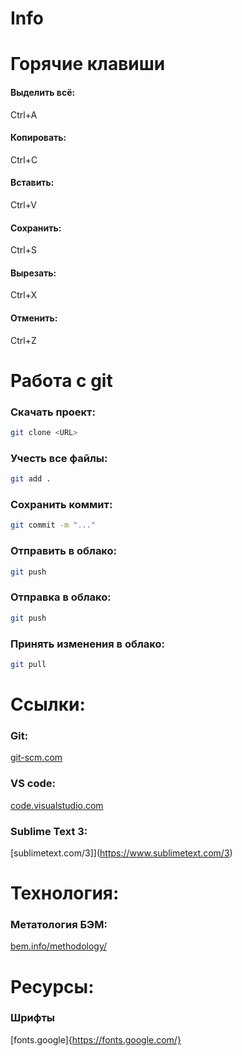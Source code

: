 # Info
# Горячие клавиши
#### Выделить всё:
Ctrl+A
#### Копировать:
Ctrl+C
#### Вставить:
Ctrl+V
#### Сохранить:
Ctrl+S
#### Вырезать:
Ctrl+X
#### Отменить:
Ctrl+Z

# Работа с git
### Скачать проект:
``` bash
git clone <URL>
```
### Учесть все файлы:
``` bash
git add .
```
### Сохранить коммит:
``` bash
git commit -m "..."
```
### Отправить в облако:
``` bash
git push
```

### Отправка в облако:
``` bash
git push
```
### Принять изменения в облако:
``` bash
git pull
```

# Ссылки:
### Git:
[git-scm.com](https://git-scm.com/)
### VS code:
[code.visualstudio.com](https://code.visualstudio.com/)
### Sublime Text 3:
[sublimetext.com/3]](https://www.sublimetext.com/3)

# Технология:
### Метатология БЭМ:
[bem.info/methodology/](https://ru.bem.info/methodology/)

# Ресурсы:
### Шрифты
[fonts.google]{https://fonts.google.com/}